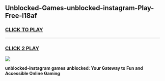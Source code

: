 
## Unblocked-Games-unblocked-instagram-Play-Free-l18af
<h3>
<a href="https://premium76.site?title=unblocked-instagram&ref=21A">CLICK TO PLAY</a></h3>
<hr>

<h3>
<a href="https://premium76.site?title=unblocked-instagram&ref=21A">CLICK 2 PLAY</a>
  
</h3>

<a href="https://premium76.site?title=unblocked-instagram&ref=21A"><img src="https://clearcache.store/games.png"></a>


**unblocked-instagram games unblocked: Your Gateway to Fun and Accessible Online Gaming**
